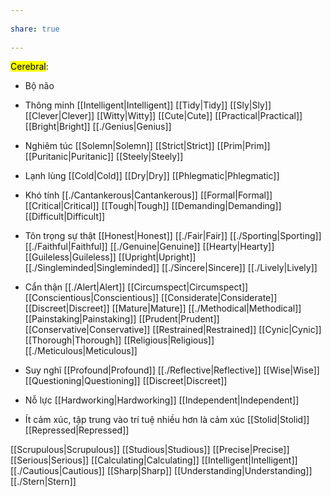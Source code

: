 ---  
share: true  
---  
<mark class="hltr-blue-sky">Cerebral</mark>:  
- Bộ não  
- Thông minh [[Intelligent|Intelligent]] [[Tidy|Tidy]] [[Sly|Sly]] [[Clever|Clever]] [[Witty|Witty]] [[Cute|Cute]] [[Practical|Practical]] [[Bright|Bright]] [[./Genius|Genius]]  
- Nghiêm túc [[Solemn|Solemn]] [[Strict|Strict]] [[Prim|Prim]] [[Puritanic|Puritanic]] [[Steely|Steely]]  
- Lạnh lùng [[Cold|Cold]] [[Dry|Dry]] [[Phlegmatic|Phlegmatic]]  
- Khó tính [[./Cantankerous|Cantankerous]] [[Formal|Formal]] [[Critical|Critical]] [[Tough|Tough]] [[Demanding|Demanding]] [[Difficult|Difficult]]  
- Tôn trọng sự thật [[Honest|Honest]] [[./Fair|Fair]] [[./Sporting|Sporting]] [[./Faithful|Faithful]] [[./Genuine|Genuine]] [[Hearty|Hearty]] [[Guileless|Guileless]] [[Upright|Upright]] [[./Singleminded|Singleminded]] [[./Sincere|Sincere]] [[./Lively|Lively]]  
- Cẩn thận [[./Alert|Alert]] [[Circumspect|Circumspect]] [[Conscientious|Conscientious]] [[Considerate|Considerate]] [[Discreet|Discreet]] [[Mature|Mature]] [[./Methodical|Methodical]] [[Painstaking|Painstaking]] [[Prudent|Prudent]] [[Conservative|Conservative]] [[Restrained|Restrained]] [[Cynic|Cynic]] [[Thorough|Thorough]] [[Religious|Religious]] [[./Meticulous|Meticulous]]  
- Suy nghĩ [[Profound|Profound]] [[./Reflective|Reflective]] [[Wise|Wise]] [[Questioning|Questioning]] [[Discreet|Discreet]]  
- Nỗ lực [[Hardworking|Hardworking]] [[Independent|Independent]]  
- Ít cảm xúc, tập trung vào trí tuệ nhiều hơn là cảm xúc [[Stolid|Stolid]] [[Repressed|Repressed]]  
[[Scrupulous|Scrupulous]] [[Studious|Studious]] [[Precise|Precise]] [[Serious|Serious]] [[Calculating|Calculating]] [[Intelligent|Intelligent]] [[./Cautious|Cautious]] [[Sharp|Sharp]] [[Understanding|Understanding]] [[./Stern|Stern]]